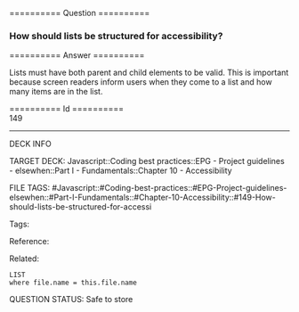 ========== Question ==========  

### How should lists be structured for accessibility?  

========== Answer ==========  

Lists must have both parent and child elements to be valid. This is important because screen readers inform users when they come to a list and how many items are in the list.

========== Id ==========  
149

---

DECK INFO

TARGET DECK: Javascript::Coding best practices::EPG - Project guidelines - elsewhen::Part I - Fundamentals::Chapter 10 - Accessibility

FILE TAGS: #Javascript::#Coding-best-practices::#EPG-Project-guidelines-elsewhen::#Part-I-Fundamentals::#Chapter-10-Accessibility::#149-How-should-lists-be-structured-for-accessi

Tags:

Reference:

Related:

```dataview
LIST
where file.name = this.file.name
```

QUESTION STATUS: Safe to store

